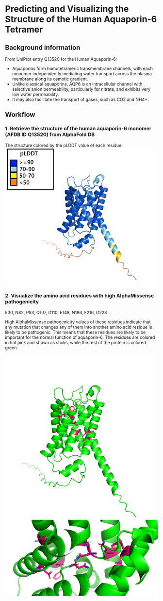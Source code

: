# Predicting and Visualizing the Structure of the Human Aquaporin-6 Tetramer
## Background information
From UniProt entry Q13520 for the Human Aquaporin-6: 
- Aquaporins form homotetrameric transmembrane channels, with each monomer independently mediating water transport across the plasma membrane along its osmotic gradient.
- Unlike classical aquaporins, AQP6 is an intracellular channel with selective anion permeability, particularly for nitrate, and exhibits very low water permeability.
- It may also facilitate the transport of gases, such as CO2 and NH4+.
## Workflow
### 1. Retrieve the structure of the human aquaporin-6 monomer (AFDB ID Q13520) from AlphaFold DB
The structure colored by the pLDDT value of each residue:
![Q13520_structure](https://github.com/rmvjh27/aquaporin6-structure/blob/a7bab4a7979c49d6d8cbb7c9622325d54f85816d/Aquaporin6%20monomer.png)

### 2. Visualize the amino acid residues with high AlphaMissense pathogenicity
E30, N82, P83, Q107, G110, E148, N196, F216, G223

High AlphaMissense pathogenicity values of these residues indicate that any mutation that changes any of them into another amino acid residue is likely to be pathogenic. This means that these residues are likely to be important for the normal function of aquaporin-6.
The residues are colored in hot pink and shown as sticks, while the rest of the protein is colored green.

![highlight_res](https://github.com/rmvjh27/aquaporin6-structure/blob/main/Aquaporin6%20monomer-1.png)
![zoomed_res](https://github.com/rmvjh27/aquaporin6-structure/blob/main/Aquaporin6%20monomer-2.png)

